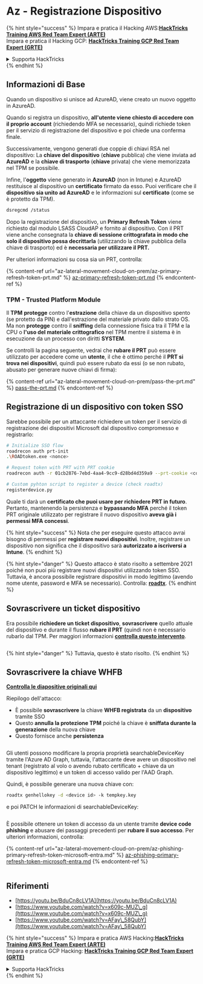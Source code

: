 # Az - Registrazione Dispositivo

{% hint style="success" %}
Impara e pratica il Hacking AWS:<img src="../../.gitbook/assets/image (1).png" alt="" data-size="line">[**HackTricks Training AWS Red Team Expert (ARTE)**](https://training.hacktricks.xyz/courses/arte)<img src="../../.gitbook/assets/image (1).png" alt="" data-size="line">\
Impara e pratica il Hacking GCP: <img src="../../.gitbook/assets/image (2).png" alt="" data-size="line">[**HackTricks Training GCP Red Team Expert (GRTE)**<img src="../../.gitbook/assets/image (2).png" alt="" data-size="line">](https://training.hacktricks.xyz/courses/grte)

<details>

<summary>Supporta HackTricks</summary>

* Controlla i [**piani di abbonamento**](https://github.com/sponsors/carlospolop)!
* **Unisciti al** 💬 [**gruppo Discord**](https://discord.gg/hRep4RUj7f) o al [**gruppo telegram**](https://t.me/peass) o **seguici** su **Twitter** 🐦 [**@hacktricks\_live**](https://twitter.com/hacktricks\_live)**.**
* **Condividi trucchi di hacking inviando PR ai** [**HackTricks**](https://github.com/carlospolop/hacktricks) e [**HackTricks Cloud**](https://github.com/carlospolop/hacktricks-cloud) repos su github.

</details>
{% endhint %}

## Informazioni di Base

Quando un dispositivo si unisce ad AzureAD, viene creato un nuovo oggetto in AzureAD.

Quando si registra un dispositivo, **all'utente viene chiesto di accedere con il proprio account** (richiedendo MFA se necessario), quindi richiede token per il servizio di registrazione del dispositivo e poi chiede una conferma finale.

Successivamente, vengono generati due coppie di chiavi RSA nel dispositivo: La **chiave del dispositivo** (**chiave** pubblica) che viene inviata ad **AzureAD** e la **chiave di trasporto** (**chiave** privata) che viene memorizzata nel TPM se possibile.

Infine, l'**oggetto** viene generato in **AzureAD** (non in Intune) e AzureAD restituisce al dispositivo un **certificato** firmato da esso. Puoi verificare che il **dispositivo sia unito ad AzureAD** e le informazioni sul **certificato** (come se è protetto da TPM).
```bash
dsregcmd /status
```
Dopo la registrazione del dispositivo, un **Primary Refresh Token** viene richiesto dal modulo LSASS CloudAP e fornito al dispositivo. Con il PRT viene anche consegnata la **chiave di sessione crittografata in modo che solo il dispositivo possa decrittarla** (utilizzando la chiave pubblica della chiave di trasporto) ed è **necessaria per utilizzare il PRT.**

Per ulteriori informazioni su cosa sia un PRT, controlla:

{% content-ref url="az-lateral-movement-cloud-on-prem/az-primary-refresh-token-prt.md" %}
[az-primary-refresh-token-prt.md](az-lateral-movement-cloud-on-prem/az-primary-refresh-token-prt.md)
{% endcontent-ref %}

### TPM - Trusted Platform Module

Il **TPM** **protegge** contro l'**estrazione** della chiave da un dispositivo spento (se protetto da PIN) e dall'estrazione del materiale privato dallo strato OS.\
Ma non **protegge** contro il **sniffing** della connessione fisica tra il TPM e la CPU o **l'uso del materiale crittografico** nel TPM mentre il sistema è in esecuzione da un processo con diritti **SYSTEM**.

Se controlli la pagina seguente, vedrai che **rubare il PRT** può essere utilizzato per accedere come un **utente**, il che è ottimo perché il **PRT si trova nei dispositivi**, quindi può essere rubato da essi (o se non rubato, abusato per generare nuove chiavi di firma):

{% content-ref url="az-lateral-movement-cloud-on-prem/pass-the-prt.md" %}
[pass-the-prt.md](az-lateral-movement-cloud-on-prem/pass-the-prt.md)
{% endcontent-ref %}

## Registrazione di un dispositivo con token SSO

Sarebbe possibile per un attaccante richiedere un token per il servizio di registrazione dei dispositivi Microsoft dal dispositivo compromesso e registrarlo:
```bash
# Initialize SSO flow
roadrecon auth prt-init
.\ROADtoken.exe <nonce>

# Request token with PRT with PRT cookie
roadrecon auth -r 01cb2876-7ebd-4aa4-9cc9-d28bd4d359a9 --prt-cookie <cookie>

# Custom pyhton script to register a device (check roadtx)
registerdevice.py
```
Quale ti darà un **certificato che puoi usare per richiedere PRT in futuro**. Pertanto, mantenendo la persistenza e **bypassando MFA** perché il token PRT originale utilizzato per registrare il nuovo dispositivo **aveva già i permessi MFA concessi**.

{% hint style="success" %}
Nota che per eseguire questo attacco avrai bisogno di permessi per **registrare nuovi dispositivi**. Inoltre, registrare un dispositivo non significa che il dispositivo sarà **autorizzato a iscriversi a Intune**.
{% endhint %}

{% hint style="danger" %}
Questo attacco è stato risolto a settembre 2021 poiché non puoi più registrare nuovi dispositivi utilizzando token SSO. Tuttavia, è ancora possibile registrare dispositivi in modo legittimo (avendo nome utente, password e MFA se necessario). Controlla: [**roadtx**](https://github.com/carlospolop/hacktricks-cloud/blob/master/pentesting-cloud/azure-security/az-lateral-movement-cloud-on-prem/az-roadtx-authentication.md).
{% endhint %}

## Sovrascrivere un ticket dispositivo

Era possibile **richiedere un ticket dispositivo**, **sovrascrivere** quello attuale del dispositivo e durante il flusso **rubare il PRT** (quindi non è necessario rubarlo dal TPM. Per maggiori informazioni [**controlla questo intervento**](https://youtu.be/BduCn8cLV1A).

<figure><img src="../../.gitbook/assets/image (32).png" alt=""><figcaption></figcaption></figure>

{% hint style="danger" %}
Tuttavia, questo è stato risolto.
{% endhint %}

## Sovrascrivere la chiave WHFB

[**Controlla le diapositive originali qui**](https://dirkjanm.io/assets/raw/Windows%20Hello%20from%20the%20other%20side\_nsec\_v1.0.pdf)

Riepilogo dell'attacco:

* È possibile **sovrascrivere** la chiave **WHFB registrata** da un **dispositivo** tramite SSO
* Questo **annulla la protezione TPM** poiché la chiave è **sniffata durante la generazione** della nuova chiave
* Questo fornisce anche **persistenza**

<figure><img src="../../.gitbook/assets/image (34).png" alt=""><figcaption></figcaption></figure>

Gli utenti possono modificare la propria proprietà searchableDeviceKey tramite l'Azure AD Graph, tuttavia, l'attaccante deve avere un dispositivo nel tenant (registrato al volo o avendo rubato certificato + chiave da un dispositivo legittimo) e un token di accesso valido per l'AAD Graph.

Quindi, è possibile generare una nuova chiave con:
```bash
roadtx genhellokey -d <device id> -k tempkey.key
```
e poi PATCH le informazioni di searchableDeviceKey:

<figure><img src="../../.gitbook/assets/image (36).png" alt=""><figcaption></figcaption></figure>

È possibile ottenere un token di accesso da un utente tramite **device code phishing** e abusare dei passaggi precedenti per **rubare il suo accesso**. Per ulteriori informazioni, controlla:

{% content-ref url="az-lateral-movement-cloud-on-prem/az-phishing-primary-refresh-token-microsoft-entra.md" %}
[az-phishing-primary-refresh-token-microsoft-entra.md](az-lateral-movement-cloud-on-prem/az-phishing-primary-refresh-token-microsoft-entra.md)
{% endcontent-ref %}

<figure><img src="../../.gitbook/assets/image (37).png" alt=""><figcaption></figcaption></figure>

## Riferimenti

* [https://youtu.be/BduCn8cLV1A](https://youtu.be/BduCn8cLV1A)
* [https://www.youtube.com/watch?v=x609c-MUZ\_g](https://www.youtube.com/watch?v=x609c-MUZ\_g)
* [https://www.youtube.com/watch?v=AFay\_58QubY](https://www.youtube.com/watch?v=AFay\_58QubY)

{% hint style="success" %}
Impara e pratica AWS Hacking:<img src="../../.gitbook/assets/image (1).png" alt="" data-size="line">[**HackTricks Training AWS Red Team Expert (ARTE)**](https://training.hacktricks.xyz/courses/arte)<img src="../../.gitbook/assets/image (1).png" alt="" data-size="line">\
Impara e pratica GCP Hacking: <img src="../../.gitbook/assets/image (2).png" alt="" data-size="line">[**HackTricks Training GCP Red Team Expert (GRTE)**<img src="../../.gitbook/assets/image (2).png" alt="" data-size="line">](https://training.hacktricks.xyz/courses/grte)

<details>

<summary>Supporta HackTricks</summary>

* Controlla i [**piani di abbonamento**](https://github.com/sponsors/carlospolop)!
* **Unisciti al** 💬 [**gruppo Discord**](https://discord.gg/hRep4RUj7f) o al [**gruppo telegram**](https://t.me/peass) o **seguici** su **Twitter** 🐦 [**@hacktricks\_live**](https://twitter.com/hacktricks\_live)**.**
* **Condividi trucchi di hacking inviando PR ai** [**HackTricks**](https://github.com/carlospolop/hacktricks) e [**HackTricks Cloud**](https://github.com/carlospolop/hacktricks-cloud) repos di github.

</details>
{% endhint %}
